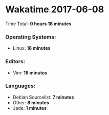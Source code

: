# Wakatime 2017-06-08

Time Total: **0 hours 18 minutes**

### Operating Systems:
- Linux: **18 minutes** 

### Editors:
- Vim: **18 minutes** 

### Languages:
- Debian Sourcelist: **7 minutes** 
- Other: **8 minutes** 
- Jade: **1 minutes** 


